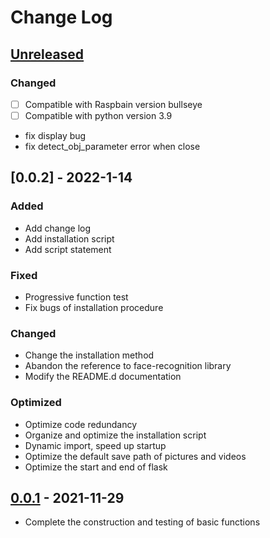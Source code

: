 # Change Log 


## [Unreleased]

### Changed
- [ ] Compatible with Raspbain version bullseye
- [ ] Compatible with python version 3.9
- fix display bug
- fix detect_obj_parameter error when close


## [0.0.2] - 2022-1-14

### Added
- Add change log
- Add installation script
- Add script statement

### Fixed
- Progressive function test
- Fix bugs of installation procedure

### Changed
- Change the installation method
- Abandon the reference to face-recognition library
- Modify the README.d documentation 

### Optimized
- Optimize code redundancy
- Organize and optimize the installation script
- Dynamic import, speed up startup
- Optimize the default save path of pictures and videos
- Optimize the start and end of flask

## [0.0.1] - 2021-11-29 
- Complete the construction and testing of basic functions


[Unreleased]: https://github.com/sunfounder/vilib
[0.0.1]: https://github.com/sunfounder/vilib/tree/0.0.1
